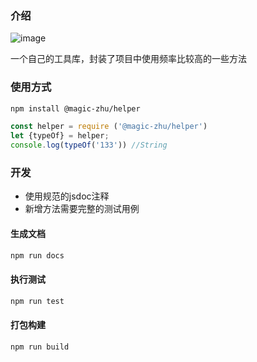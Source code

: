 ### 介绍

![image](https://img.shields.io/badge/Version-1.0.7-green.svg)

一个自己的工具库，封装了项目中使用频率比较高的一些方法

### 使用方式

```bash
npm install @magic-zhu/helper  
```

```js
const helper = require ('@magic-zhu/helper')
let {typeOf} = helper;
console.log(typeOf('133')) //String
```

### 开发

- 使用规范的jsdoc注释
- 新增方法需要完整的测试用例

#### 生成文档

```bash
npm run docs
```

#### 执行测试

```bash
npm run test
```

#### 打包构建

```bash
npm run build
```